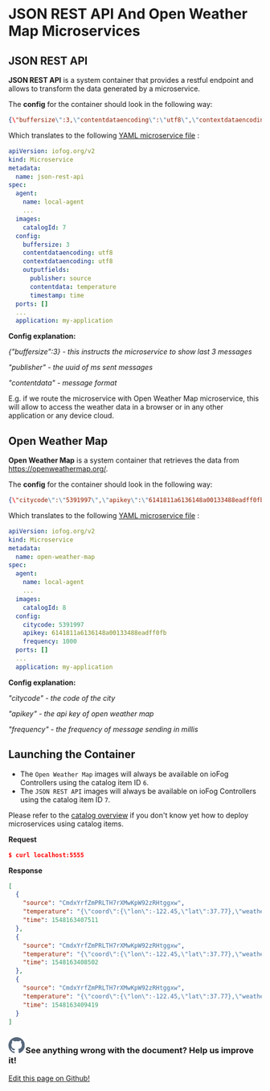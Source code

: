 # JSON REST API And Open Weather Map Microservices

## JSON REST API

**JSON REST API** is a system container that provides a restful endpoint and allows to transform the data generated by a microservice.

The **config** for the container should look in the following way:

```json
{\"buffersize\":3,\"contentdataencoding\":\"utf8\",\"contextdataencoding\":\"utf8\",\"outputfields\":{\"publisher\":\"source\",\"contentdata\":\"temperature\",\"timestamp\":\"time\"}}
```

Which translates to the following [YAML microservice file](../ioFog_3.0/reference-iofogctl/reference-application) :

```yaml
apiVersion: iofog.org/v2
kind: Microservice
metadata:
  name: json-rest-api
spec:
  agent:
    name: local-agent
    ...
  images:
    catalogId: 7
  config:
    buffersize: 3
    contentdataencoding: utf8
    contextdataencoding: utf8
    outputfields:
      publisher: source
      contentdata: temperature
      timestamp: time
  ports: []
  ...
  application: my-application
```

**Config explanation:**

_{"buffersize":3} - this instructs the microservice to show last 3 messages_

_"publisher" - the uuid of ms sent messages_

_"contentdata" - message format_

E.g. if we route the microservice with Open Weather Map microservice, this will allow to access the weather data in a browser or in any other application or any device cloud.

## Open Weather Map

**Open Weather Map** is a system container that retrieves the data from https://openweathermap.org/.

The **config** for the container should look in the following way:

```json
{\"citycode\":\"5391997\",\"apikey\":\"6141811a6136148a00133488eadff0fb\",\"frequency\":1000}
```

Which translates to the following [YAML microservice file](../ioFog_3.0/reference-iofogctl/reference-application) :

```yaml
apiVersion: iofog.org/v2
kind: Microservice
metadata:
  name: open-weather-map
spec:
  agent:
    name: local-agent
    ...
  images:
    catalogId: 8
  config:
    citycode: 5391997
    apikey: 6141811a6136148a00133488eadff0fb
    frequency: 1000
  ports: []
  ...
  application: my-application
```

**Config explanation:**

_"citycode" - the code of the city_

_"apikey" - the api key of open weather map_

_"frequency" - the frequency of message sending in millis_

## Launching the Container

- The `Open Weather Map` images will always be available on ioFog Controllers using the catalog item ID `6`.
- The `JSON REST API` images will always be available on ioFog Controllers using the catalog item ID `7`.

Please refer to the [catalog overview](../ioFog_3.0/applications/microservice-registry-catalog) if you don't know yet how to deploy microservices using catalog items.

**Request**

```json
$ curl localhost:5555
```

**Response**

```json
[
  {
    "source": "CmdxYrfZmPRLTH7rXMwKpW92zRHtggxw",
    "temperature": "{\"coord\":{\"lon\":-122.45,\"lat\":37.77},\"weather\":[{\"id\":801,\"main\":\"Clouds\",\"description\":\"few clouds\",\"icon\":\"02n\"}],\"base\":\"stations\",\"main\":{\"temp\":279.46,\"pressure\":1028,\"humidity\":65,\"temp_min\":276.45,\"temp_max\":282.55},\"visibility\":16093,\"wind\":{\"speed\":1.5,\"deg\":320},\"clouds\":{\"all\":20},\"dt\":1548161760,\"sys\":{\"type\":1,\"id\":5817,\"message\":0.0037,\"country\":\"US\",\"sunrise\":1548170436,\"sunset\":1548206570},\"id\":5391997,\"name\":\"San Francisco County\",\"cod\":200}",
    "time": 1548163407511
  },
  {
    "source": "CmdxYrfZmPRLTH7rXMwKpW92zRHtggxw",
    "temperature": "{\"coord\":{\"lon\":-122.45,\"lat\":37.77},\"weather\":[{\"id\":801,\"main\":\"Clouds\",\"description\":\"few clouds\",\"icon\":\"02n\"}],\"base\":\"stations\",\"main\":{\"temp\":279.46,\"pressure\":1028,\"humidity\":65,\"temp_min\":276.45,\"temp_max\":282.55},\"visibility\":16093,\"wind\":{\"speed\":1.5,\"deg\":320},\"clouds\":{\"all\":20},\"dt\":1548161760,\"sys\":{\"type\":1,\"id\":5817,\"message\":0.0037,\"country\":\"US\",\"sunrise\":1548170436,\"sunset\":1548206570},\"id\":5391997,\"name\":\"San Francisco County\",\"cod\":200}",
    "time": 1548163408502
  },
  {
    "source": "CmdxYrfZmPRLTH7rXMwKpW92zRHtggxw",
    "temperature": "{\"coord\":{\"lon\":-122.45,\"lat\":37.77},\"weather\":[{\"id\":801,\"main\":\"Clouds\",\"description\":\"few clouds\",\"icon\":\"02n\"}],\"base\":\"stations\",\"main\":{\"temp\":279.46,\"pressure\":1028,\"humidity\":65,\"temp_min\":276.45,\"temp_max\":282.55},\"visibility\":16093,\"wind\":{\"speed\":1.5,\"deg\":320},\"clouds\":{\"all\":20},\"dt\":1548161760,\"sys\":{\"type\":1,\"id\":5817,\"message\":0.0037,\"country\":\"US\",\"sunrise\":1548170436,\"sunset\":1548206570},\"id\":5391997,\"name\":\"San Francisco County\",\"cod\":200}",
    "time": 1548163409419
  }
]
```

<aside class="notifications contribute">
  <h3><img src="/images/icos/ico-github.svg" alt="">See anything wrong with the document? Help us improve it!</h3>
  <a href="https://github.com/eclipse-iofog/iofog.org/edit/develop/content/docs/3.0/reference-microserivces-catalog/jsonrestapi.md"
    target="_blank">
    <p>Edit this page on Github!</p>
  </a>
</aside>
